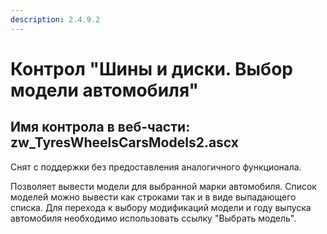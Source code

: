 ```yaml
---
description: 2.4.9.2
---
```


# Контрол "Шины и диски. Выбор модели автомобиля"

## Имя контрола в веб-части: zw\_TyresWheelsCarsModels2.ascx

Снят с поддержки без предоставления аналогичного функционала.

Позволяет вывести модели для выбранной марки автомобиля. Список моделей можно вывести как строками так и в виде выпадающего списка. Для перехода к выбору модификаций модели и году выпуска автомобиля необходимо использовать ссылку "Выбрать модель".

